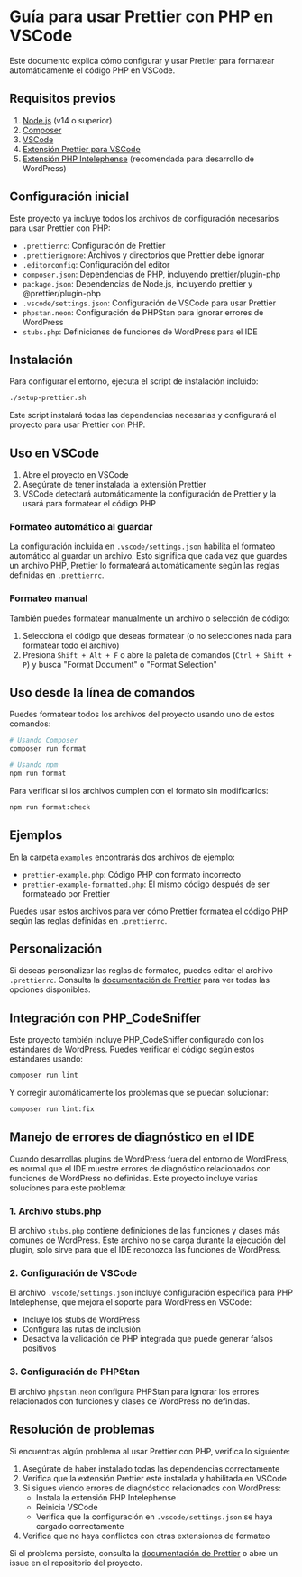 # Guía para usar Prettier con PHP en VSCode

Este documento explica cómo configurar y usar Prettier para formatear automáticamente el código PHP en VSCode.

## Requisitos previos

1. [Node.js](https://nodejs.org/) (v14 o superior)
2. [Composer](https://getcomposer.org/)
3. [VSCode](https://code.visualstudio.com/)
4. [Extensión Prettier para VSCode](https://marketplace.visualstudio.com/items?itemName=esbenp.prettier-vscode)
5. [Extensión PHP Intelephense](https://marketplace.visualstudio.com/items?itemName=bmewburn.vscode-intelephense-client) (recomendada para desarrollo de WordPress)

## Configuración inicial

Este proyecto ya incluye todos los archivos de configuración necesarios para usar Prettier con PHP:

- `.prettierrc`: Configuración de Prettier
- `.prettierignore`: Archivos y directorios que Prettier debe ignorar
- `.editorconfig`: Configuración del editor
- `composer.json`: Dependencias de PHP, incluyendo prettier/plugin-php
- `package.json`: Dependencias de Node.js, incluyendo prettier y @prettier/plugin-php
- `.vscode/settings.json`: Configuración de VSCode para usar Prettier
- `phpstan.neon`: Configuración de PHPStan para ignorar errores de WordPress
- `stubs.php`: Definiciones de funciones de WordPress para el IDE

## Instalación

Para configurar el entorno, ejecuta el script de instalación incluido:

```bash
./setup-prettier.sh
```

Este script instalará todas las dependencias necesarias y configurará el proyecto para usar Prettier con PHP.

## Uso en VSCode

1. Abre el proyecto en VSCode
2. Asegúrate de tener instalada la extensión Prettier
3. VSCode detectará automáticamente la configuración de Prettier y la usará para formatear el código PHP

### Formateo automático al guardar

La configuración incluida en `.vscode/settings.json` habilita el formateo automático al guardar un archivo. Esto significa que cada vez que guardes un archivo PHP, Prettier lo formateará automáticamente según las reglas definidas en `.prettierrc`.

### Formateo manual

También puedes formatear manualmente un archivo o selección de código:

1. Selecciona el código que deseas formatear (o no selecciones nada para formatear todo el archivo)
2. Presiona `Shift + Alt + F` o abre la paleta de comandos (`Ctrl + Shift + P`) y busca "Format Document" o "Format Selection"

## Uso desde la línea de comandos

Puedes formatear todos los archivos del proyecto usando uno de estos comandos:

```bash
# Usando Composer
composer run format

# Usando npm
npm run format
```

Para verificar si los archivos cumplen con el formato sin modificarlos:

```bash
npm run format:check
```

## Ejemplos

En la carpeta `examples` encontrarás dos archivos de ejemplo:

- `prettier-example.php`: Código PHP con formato incorrecto
- `prettier-example-formatted.php`: El mismo código después de ser formateado por Prettier

Puedes usar estos archivos para ver cómo Prettier formatea el código PHP según las reglas definidas en `.prettierrc`.

## Personalización

Si deseas personalizar las reglas de formateo, puedes editar el archivo `.prettierrc`. Consulta la [documentación de Prettier](https://prettier.io/docs/en/options.html) para ver todas las opciones disponibles.

## Integración con PHP_CodeSniffer

Este proyecto también incluye PHP_CodeSniffer configurado con los estándares de WordPress. Puedes verificar el código según estos estándares usando:

```bash
composer run lint
```

Y corregir automáticamente los problemas que se puedan solucionar:

```bash
composer run lint:fix
```

## Manejo de errores de diagnóstico en el IDE

Cuando desarrollas plugins de WordPress fuera del entorno de WordPress, es normal que el IDE muestre errores de diagnóstico relacionados con funciones de WordPress no definidas. Este proyecto incluye varias soluciones para este problema:

### 1. Archivo stubs.php

El archivo `stubs.php` contiene definiciones de las funciones y clases más comunes de WordPress. Este archivo no se carga durante la ejecución del plugin, solo sirve para que el IDE reconozca las funciones de WordPress.

### 2. Configuración de VSCode

El archivo `.vscode/settings.json` incluye configuración específica para PHP Intelephense, que mejora el soporte para WordPress en VSCode:

- Incluye los stubs de WordPress
- Configura las rutas de inclusión
- Desactiva la validación de PHP integrada que puede generar falsos positivos

### 3. Configuración de PHPStan

El archivo `phpstan.neon` configura PHPStan para ignorar los errores relacionados con funciones y clases de WordPress no definidas.

## Resolución de problemas

Si encuentras algún problema al usar Prettier con PHP, verifica lo siguiente:

1. Asegúrate de haber instalado todas las dependencias correctamente
2. Verifica que la extensión Prettier esté instalada y habilitada en VSCode
3. Si sigues viendo errores de diagnóstico relacionados con WordPress:
   - Instala la extensión PHP Intelephense
   - Reinicia VSCode
   - Verifica que la configuración en `.vscode/settings.json` se haya cargado correctamente
4. Verifica que no haya conflictos con otras extensiones de formateo

Si el problema persiste, consulta la [documentación de Prettier](https://prettier.io/docs/en/troubleshooting.html) o abre un issue en el repositorio del proyecto.